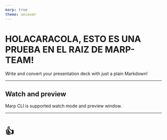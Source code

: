 ```yaml
---
marp: true
theme: uncover
---
```


# HOLACARACOLA, ESTO ES UNA PRUEBA EN EL RAIZ DE MARP-TEAM!

Write and convert your presentation deck with just a plain Markdown!

---

<!-- backgroundColor: beige -->

## Watch and preview

Marp CLI is supported watch mode and preview window.

---

# <!--fit--> :+1:
